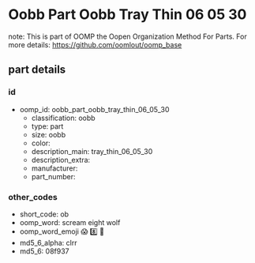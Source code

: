 # Oobb Part Oobb Tray Thin 06 05 30  

note: This is part of OOMP the Oopen Organization Method For Parts. For more details: https://github.com/oomlout/oomp_base

##  part details





### id
* oomp_id: oobb_part_oobb_tray_thin_06_05_30
  * classification: oobb
  * type: part
  * size: oobb
  * color: 
  * description_main: tray_thin_06_05_30
  * description_extra: 
  * manufacturer: 
  * part_number: 

### other_codes
* short_code: ob
* oomp_word: scream eight wolf
* oomp_word_emoji :scream: :eight: :wolf:
* md5_6_alpha: clrr
* md5_6: 08f937